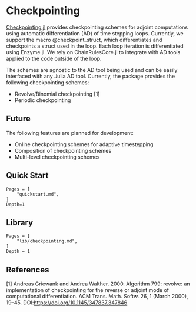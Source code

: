 # Checkpointing
[Checkpointing.jl](https://github.com/Argonne-National-Laboratory/Checkpointing.jl) provides checkpointing schemes for adjoint computations using automatic differentiation (AD) of time stepping loops. Currently, we support the macro @checkpoint_struct, which differentiates and checkpoints a struct used in the loop. Each loop iteration is differentiated using Enzyme.jl. We rely on ChainRulesCore.jl to integrate with AD tools applied to the code outside of the loop.

The schemes are agnostic to the AD tool being used and can be easily interfaced with any Julia AD tool. Currently, the package provides the following checkpointing schemes:

* Revolve/Binomial checkpointing [1]
* Periodic checkpointing

## Future
The following features are planned for development:

* Online checkpointing schemes for adaptive timestepping 
* Composition of checkpointing schemes
* Multi-level checkpointing schemes

## Quick Start

```@contents
Pages = [
    "quickstart.md",
]
Depth=1
```
## Library
```@contents
Pages = [
    "lib/checkpointing.md",
]
Depth = 1
```
## References
[1] Andreas Griewank and Andrea Walther. 2000. Algorithm 799: revolve: an implementation of checkpointing for the reverse or adjoint mode of computational differentiation. ACM Trans. Math. Softw. 26, 1 (March 2000), 19–45. DOI:https://doi.org/10.1145/347837.347846